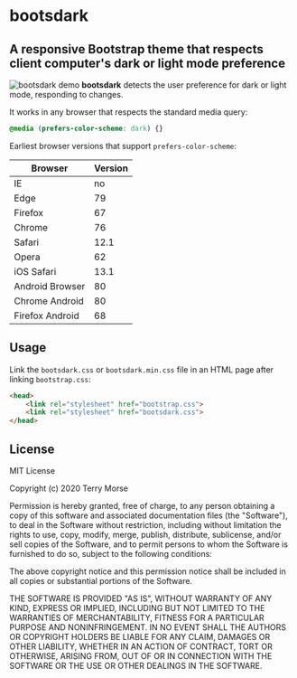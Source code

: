 # bootsdark

A responsive Bootstrap theme that respects client computer's dark or light mode preference
---
![bootsdark demo](https://terrymorse.com/public/bootsdark-demo.gif "Bootsdark
 demo")
**bootsdark** detects the user preference for dark or light mode, responding to
 changes.
 
It works in any browser that respects the standard media query:
 
```css
@media (prefers-color-scheme: dark) {}
```
Earliest browser versions that support `prefers-color-scheme`:

Browser         | Version
--------------- | -------
IE              | no
Edge            | 79
Firefox         | 67
Chrome          | 76
Safari          | 12.1
Opera           | 62
iOS Safari      | 13.1
Android Browser | 80
Chrome Android  | 80
Firefox Android | 68

## Usage
Link the `bootsdark.css` or `bootsdark.min.css` file in an HTML page after
 linking `bootstrap.css`:
```html
<head>
    <link rel="stylesheet" href="bootstrap.css">
    <link rel="stylesheet" href="bootsdark.css">
</head>
```

## License

MIT License

Copyright (c) 2020 Terry Morse

Permission is hereby granted, free of charge, to any person obtaining a copy
of this software and associated documentation files (the "Software"), to deal
in the Software without restriction, including without limitation the rights
to use, copy, modify, merge, publish, distribute, sublicense, and/or sell
copies of the Software, and to permit persons to whom the Software is
furnished to do so, subject to the following conditions:

The above copyright notice and this permission notice shall be included in all
copies or substantial portions of the Software.

THE SOFTWARE IS PROVIDED "AS IS", WITHOUT WARRANTY OF ANY KIND, EXPRESS OR
IMPLIED, INCLUDING BUT NOT LIMITED TO THE WARRANTIES OF MERCHANTABILITY,
FITNESS FOR A PARTICULAR PURPOSE AND NONINFRINGEMENT. IN NO EVENT SHALL THE
AUTHORS OR COPYRIGHT HOLDERS BE LIABLE FOR ANY CLAIM, DAMAGES OR OTHER
LIABILITY, WHETHER IN AN ACTION OF CONTRACT, TORT OR OTHERWISE, ARISING FROM,
OUT OF OR IN CONNECTION WITH THE SOFTWARE OR THE USE OR OTHER DEALINGS IN THE
SOFTWARE.
